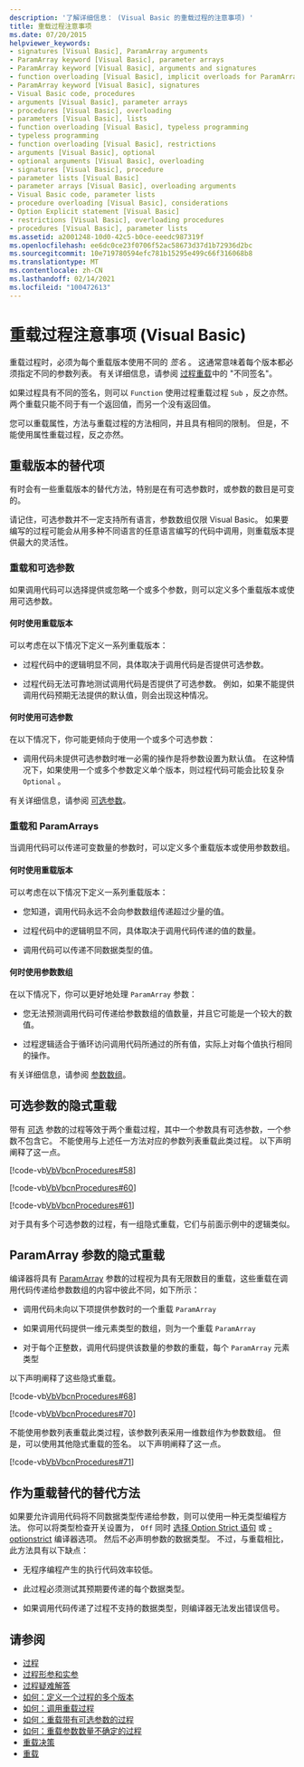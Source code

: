 ```yaml
---
description: '了解详细信息： (Visual Basic 的重载过程的注意事项) '
title: 重载过程注意事项
ms.date: 07/20/2015
helpviewer_keywords:
- signatures [Visual Basic], ParamArray arguments
- ParamArray keyword [Visual Basic], parameter arrays
- ParamArray keyword [Visual Basic], arguments and signatures
- function overloading [Visual Basic], implicit overloads for ParamArray
- ParamArray keyword [Visual Basic], signatures
- Visual Basic code, procedures
- arguments [Visual Basic], parameter arrays
- procedures [Visual Basic], overloading
- parameters [Visual Basic], lists
- function overloading [Visual Basic], typeless programming
- typeless programming
- function overloading [Visual Basic], restrictions
- arguments [Visual Basic], optional
- optional arguments [Visual Basic], overloading
- signatures [Visual Basic], procedure
- parameter lists [Visual Basic]
- parameter arrays [Visual Basic], overloading arguments
- Visual Basic code, parameter lists
- procedure overloading [Visual Basic], considerations
- Option Explicit statement [Visual Basic]
- restrictions [Visual Basic], overloading procedures
- procedures [Visual Basic], parameter lists
ms.assetid: a2001248-10d0-42c5-b0ce-eeedc987319f
ms.openlocfilehash: ee6dc0ce23f0706f52ac58673d37d1b72936d2bc
ms.sourcegitcommit: 10e719780594efc781b15295e499c66f316068b8
ms.translationtype: MT
ms.contentlocale: zh-CN
ms.lasthandoff: 02/14/2021
ms.locfileid: "100472613"
---
```

# <a name="considerations-in-overloading-procedures-visual-basic"></a>重载过程注意事项 (Visual Basic)

重载过程时，必须为每个重载版本使用不同的 *签名* 。 这通常意味着每个版本都必须指定不同的参数列表。 有关详细信息，请参阅 [过程重载](./procedure-overloading.md)中的 "不同签名"。  
  
 如果过程具有不同的签名，则可以 `Function` 使用过程重载过程 `Sub` ，反之亦然。 两个重载只能不同于有一个返回值，而另一个没有返回值。  
  
 您可以重载属性，方法与重载过程的方法相同，并且具有相同的限制。 但是，不能使用属性重载过程，反之亦然。  
  
## <a name="alternatives-to-overloaded-versions"></a>重载版本的替代项  

 有时会有一些重载版本的替代方法，特别是在有可选参数时，或参数的数目是可变的。  
  
 请记住，可选参数并不一定支持所有语言，参数数组仅限 Visual Basic。 如果要编写的过程可能会从用多种不同语言的任意语言编写的代码中调用，则重载版本提供最大的灵活性。  
  
### <a name="overloads-and-optional-arguments"></a>重载和可选参数  

 如果调用代码可以选择提供或忽略一个或多个参数，则可以定义多个重载版本或使用可选参数。  
  
#### <a name="when-to-use-overloaded-versions"></a>何时使用重载版本  

 可以考虑在以下情况下定义一系列重载版本：  
  
- 过程代码中的逻辑明显不同，具体取决于调用代码是否提供可选参数。  
  
- 过程代码无法可靠地测试调用代码是否提供了可选参数。 例如，如果不能提供调用代码预期无法提供的默认值，则会出现这种情况。  
  
#### <a name="when-to-use-optional-parameters"></a>何时使用可选参数  

 在以下情况下，你可能更倾向于使用一个或多个可选参数：  
  
- 调用代码未提供可选参数时唯一必需的操作是将参数设置为默认值。 在这种情况下，如果使用一个或多个参数定义单个版本，则过程代码可能会比较复杂 `Optional` 。  
  
 有关详细信息，请参阅 [可选参数](./optional-parameters.md)。  
  
### <a name="overloads-and-paramarrays"></a>重载和 ParamArrays  

 当调用代码可以传递可变数量的参数时，可以定义多个重载版本或使用参数数组。  
  
#### <a name="when-to-use-overloaded-versions"></a>何时使用重载版本  

 可以考虑在以下情况下定义一系列重载版本：  
  
- 您知道，调用代码永远不会向参数数组传递超过少量的值。  
  
- 过程代码中的逻辑明显不同，具体取决于调用代码传递的值的数量。  
  
- 调用代码可以传递不同数据类型的值。  
  
#### <a name="when-to-use-a-parameter-array"></a>何时使用参数数组  

 在以下情况下，你可以更好地处理 `ParamArray` 参数：  
  
- 您无法预测调用代码可传递给参数数组的值数量，并且它可能是一个较大的数值。  
  
- 过程逻辑适合于循环访问调用代码所通过的所有值，实际上对每个值执行相同的操作。  
  
 有关详细信息，请参阅 [参数数组](./parameter-arrays.md)。  
  
## <a name="implicit-overloads-for-optional-parameters"></a>可选参数的隐式重载  

 带有 [可选](../../../language-reference/modifiers/optional.md) 参数的过程等效于两个重载过程，其中一个参数具有可选参数，一个参数不包含它。 不能使用与上述任一方法对应的参数列表重载此类过程。 以下声明阐释了这一点。  
  
 [!code-vb[VbVbcnProcedures#58](~/samples/snippets/visualbasic/VS_Snippets_VBCSharp/VbVbcnProcedures/VB/Class1.vb#58)]  
  
 [!code-vb[VbVbcnProcedures#60](~/samples/snippets/visualbasic/VS_Snippets_VBCSharp/VbVbcnProcedures/VB/Class1.vb#60)]  
  
 [!code-vb[VbVbcnProcedures#61](~/samples/snippets/visualbasic/VS_Snippets_VBCSharp/VbVbcnProcedures/VB/Class1.vb#61)]  
  
 对于具有多个可选参数的过程，有一组隐式重载，它们与前面示例中的逻辑类似。  
  
## <a name="implicit-overloads-for-a-paramarray-parameter"></a>ParamArray 参数的隐式重载  

 编译器将具有 [ParamArray](../../../language-reference/modifiers/paramarray.md) 参数的过程视为具有无限数目的重载，这些重载在调用代码传递给参数数组的内容中彼此不同，如下所示：  
  
- 调用代码未向以下项提供参数时的一个重载 `ParamArray`  
  
- 如果调用代码提供一维元素类型的数组，则为一个重载 `ParamArray`  
  
- 对于每个正整数，调用代码提供该数量的参数的重载，每个 `ParamArray` 元素类型  
  
 以下声明阐释了这些隐式重载。  
  
 [!code-vb[VbVbcnProcedures#68](~/samples/snippets/visualbasic/VS_Snippets_VBCSharp/VbVbcnProcedures/VB/Class1.vb#68)]  
  
 [!code-vb[VbVbcnProcedures#70](~/samples/snippets/visualbasic/VS_Snippets_VBCSharp/VbVbcnProcedures/VB/Class1.vb#70)]  
  
 不能使用参数列表重载此类过程，该参数列表采用一维数组作为参数数组。 但是，可以使用其他隐式重载的签名。 以下声明阐释了这一点。  
  
 [!code-vb[VbVbcnProcedures#71](~/samples/snippets/visualbasic/VS_Snippets_VBCSharp/VbVbcnProcedures/VB/Class1.vb#71)]  
  
## <a name="typeless-programming-as-an-alternative-to-overloading"></a>作为重载替代的替代方法  

 如果要允许调用代码将不同数据类型传递给参数，则可以使用一种无类型编程方法。 你可以将类型检查开关设置为， `Off` 同时 [选择 Option Strict 语句](../../../language-reference/statements/option-strict-statement.md) 或 [-optionstrict](../../../reference/command-line-compiler/optionstrict.md) 编译器选项。 然后不必声明参数的数据类型。 不过，与重载相比，此方法具有以下缺点：  
  
- 无程序编程产生的执行代码效率较低。  
  
- 此过程必须测试其预期要传递的每个数据类型。  
  
- 如果调用代码传递了过程不支持的数据类型，则编译器无法发出错误信号。  
  
## <a name="see-also"></a>请参阅

- [过程](./index.md)
- [过程形参和实参](./procedure-parameters-and-arguments.md)
- [过程疑难解答](./troubleshooting-procedures.md)
- [如何：定义一个过程的多个版本](./how-to-define-multiple-versions-of-a-procedure.md)
- [如何：调用重载过程](./how-to-call-an-overloaded-procedure.md)
- [如何：重载带有可选参数的过程](./how-to-overload-a-procedure-that-takes-optional-parameters.md)
- [如何：重载参数数量不确定的过程](./how-to-overload-a-procedure-that-takes-an-indefinite-number-of-parameters.md)
- [重载决策](./overload-resolution.md)
- [重载](../../../language-reference/modifiers/overloads.md)
